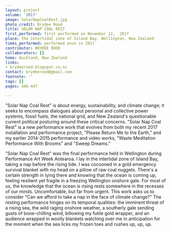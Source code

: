 ```yaml
---
layout: project
volume: '2017'
image: SolarNapCoalRest.jpg
photo_credit: Brydee Rood
title: SOLAR NAP COAL REST
first_performed: first performed on November 12,  2017
place: the intertidal zone of Island Bay, Wellington, New Zealand
times_performed: performed once in 2017
contributor: BRYDEE ROOD
collaborators: []
home: Auckland, New Zealand
links:
- brydeerood.blogspot.co.nz
contact: brydeerood@gmail.com
footnote: ''
tags: []
pages: 446-447

---
```


"Solar Nap Coal Rest" is about energy, sustainability, and climate change; it seeks to encompass dialogues about personal and collective power systems, fossil fuels, the national grid, and New Zealand's questionable current political posturing around these critical concerns. "Solar Nap Coal Rest" is a new performance work that evolves from both my recent 2017 installation and performance project, "Please Return Me to the Earth," and my earlier 2014-2015 performance and video works, "Waste Meditation Performance With Brooms" and "Sweep Dreams."

"Solar Nap Coal Rest" was the final performance held in Wellington during Performance Art Week Aotearoa. I lay in the intertidal zone of Island Bay, taking a nap before the rising tide. I was cocooned in a gold emergency survival blanket with my head on a pillow of raw coal nuggets. There's a certain strength in lying there and knowing that the ocean is coming up, feeling resilient yet fragile in a freezing Wellington onshore gale. For most of us, the knowledge that the ocean is rising rests somewhere in the recesses of our minds. Uncomfortable, but far from urgent. This work asks us to consider "Can we afford to take a nap in the face of climate change?" The resting performance hinges on its temporal qualities: the imminent threat of a rising sea, the wild raging onshore weather, a southerly gale sending gusts of bone-chilling wind, billowing my futile gold wrapper, and an audience wrapped in woolly blankets watching over me in anticipation for the moment when the sea licks my frozen toes and rushes up, up, up.
